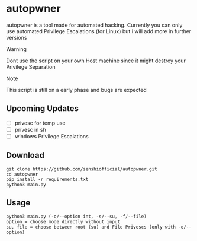 # autopwner

autopwner is a tool made for automated hacking. Currently you can only use automated Privilege Escalations (for Linux) but i will add more in further versions


> [!WARNING]
> Dont use the script on your own Host machine since it might destroy your Privilege Separation

> [!NOTE]
> This script is still on a early phase and bugs are expected

## Upcoming Updates
- [ ] privesc for temp use
- [ ] privesc in sh
- [ ] windows Privilege Escalations

## Download
```
git clone https://github.com/senshiofficial/autopwner.git
cd autopwner
pip install -r requirements.txt
python3 main.py
```

## Usage
```
python3 main.py (-o/--option int, -s/--su, -f/--file)
option = choose mode directly without input
su, file = choose between root (su) and File Privescs (only with -o/--option)
```
